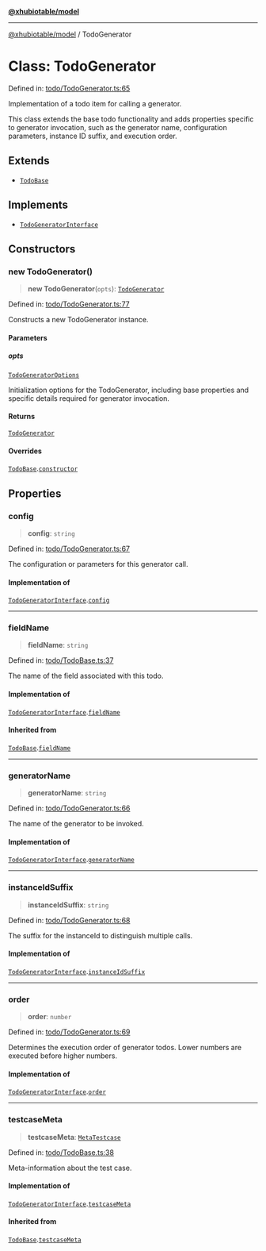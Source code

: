 [**@xhubiotable/model**](../README.md)

***

[@xhubiotable/model](../globals.md) / TodoGenerator

# Class: TodoGenerator

Defined in: [todo/TodoGenerator.ts:65](https://github.com/xhubioTable/model/blob/3ec038a83f8a676734aeb01841968d004d66a15f/src/todo/TodoGenerator.ts#L65)

Implementation of a todo item for calling a generator.

This class extends the base todo functionality and adds properties specific to
generator invocation, such as the generator name, configuration parameters, instance ID suffix,
and execution order.

## Extends

- [`TodoBase`](TodoBase.md)

## Implements

- [`TodoGeneratorInterface`](../interfaces/TodoGeneratorInterface.md)

## Constructors

### new TodoGenerator()

> **new TodoGenerator**(`opts`): [`TodoGenerator`](TodoGenerator.md)

Defined in: [todo/TodoGenerator.ts:77](https://github.com/xhubioTable/model/blob/3ec038a83f8a676734aeb01841968d004d66a15f/src/todo/TodoGenerator.ts#L77)

Constructs a new TodoGenerator instance.

#### Parameters

##### opts

[`TodoGeneratorOptions`](../interfaces/TodoGeneratorOptions.md)

Initialization options for the TodoGenerator, including base properties
              and specific details required for generator invocation.

#### Returns

[`TodoGenerator`](TodoGenerator.md)

#### Overrides

[`TodoBase`](TodoBase.md).[`constructor`](TodoBase.md#constructors)

## Properties

### config

> **config**: `string`

Defined in: [todo/TodoGenerator.ts:67](https://github.com/xhubioTable/model/blob/3ec038a83f8a676734aeb01841968d004d66a15f/src/todo/TodoGenerator.ts#L67)

The configuration or parameters for this generator call.

#### Implementation of

[`TodoGeneratorInterface`](../interfaces/TodoGeneratorInterface.md).[`config`](../interfaces/TodoGeneratorInterface.md#config)

***

### fieldName

> **fieldName**: `string`

Defined in: [todo/TodoBase.ts:37](https://github.com/xhubioTable/model/blob/3ec038a83f8a676734aeb01841968d004d66a15f/src/todo/TodoBase.ts#L37)

The name of the field associated with this todo.

#### Implementation of

[`TodoGeneratorInterface`](../interfaces/TodoGeneratorInterface.md).[`fieldName`](../interfaces/TodoGeneratorInterface.md#fieldname)

#### Inherited from

[`TodoBase`](TodoBase.md).[`fieldName`](TodoBase.md#fieldname)

***

### generatorName

> **generatorName**: `string`

Defined in: [todo/TodoGenerator.ts:66](https://github.com/xhubioTable/model/blob/3ec038a83f8a676734aeb01841968d004d66a15f/src/todo/TodoGenerator.ts#L66)

The name of the generator to be invoked.

#### Implementation of

[`TodoGeneratorInterface`](../interfaces/TodoGeneratorInterface.md).[`generatorName`](../interfaces/TodoGeneratorInterface.md#generatorname)

***

### instanceIdSuffix

> **instanceIdSuffix**: `string`

Defined in: [todo/TodoGenerator.ts:68](https://github.com/xhubioTable/model/blob/3ec038a83f8a676734aeb01841968d004d66a15f/src/todo/TodoGenerator.ts#L68)

The suffix for the instanceId to distinguish multiple calls.

#### Implementation of

[`TodoGeneratorInterface`](../interfaces/TodoGeneratorInterface.md).[`instanceIdSuffix`](../interfaces/TodoGeneratorInterface.md#instanceidsuffix)

***

### order

> **order**: `number`

Defined in: [todo/TodoGenerator.ts:69](https://github.com/xhubioTable/model/blob/3ec038a83f8a676734aeb01841968d004d66a15f/src/todo/TodoGenerator.ts#L69)

Determines the execution order of generator todos.
Lower numbers are executed before higher numbers.

#### Implementation of

[`TodoGeneratorInterface`](../interfaces/TodoGeneratorInterface.md).[`order`](../interfaces/TodoGeneratorInterface.md#order)

***

### testcaseMeta

> **testcaseMeta**: [`MetaTestcase`](../interfaces/MetaTestcase.md)

Defined in: [todo/TodoBase.ts:38](https://github.com/xhubioTable/model/blob/3ec038a83f8a676734aeb01841968d004d66a15f/src/todo/TodoBase.ts#L38)

Meta-information about the test case.

#### Implementation of

[`TodoGeneratorInterface`](../interfaces/TodoGeneratorInterface.md).[`testcaseMeta`](../interfaces/TodoGeneratorInterface.md#testcasemeta)

#### Inherited from

[`TodoBase`](TodoBase.md).[`testcaseMeta`](TodoBase.md#testcasemeta)
